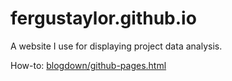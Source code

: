 # fergustaylor.github.io
A website I use for displaying project data analysis.

How-to: [blogdown/github-pages.html](https://bookdown.org/yihui/blogdown/github-pages.html)
